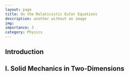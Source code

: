 ```yaml
---
layout: page
title: On the Relativistic Euler Equations
description: another without an image
img:
importance: 3
category: Physics
---
```

<h2>Introduction</h2>

<h2>I. Solid Mechanics in Two-Dimensions</h2>
